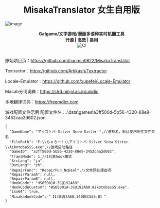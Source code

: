 <h1 align="center">
  MisakaTranslator 女生自用版
  <br>
</h1>

![image](https://github.com/liscs/MisakaTranslator/assets/70057922/0bf60266-63e6-4247-9cbb-ebe2b2008749)

<p align="center">
  <b>Galgame/文字游戏/漫画多语种实时机翻工具</b>
  <br>
  <b>开源 | 高效 | 易用</b>
  <br>
  <img src="https://github.com/liscs/MisakaTranslator/workflows/CI/badge.svg" alt="CI">
  <br>
  <br>
</p>

原始项目页：https://github.com/hanmin0822/MisakaTranslator

Textractor：https://github.com/Artikash/Textractor

Locale-Emulator：https://github.com/xupefei/Locale-Emulator

Macab分词词典：https://clrd.ninjal.ac.jp/unidic

本地翻译词典：https://freemdict.com


游戏配置文件示例
配置文件名：.\data\games\a3ff500d-5b56-4320-88e9-3452caa2d602.json
```json5
{
  "GameName": "アイコトバ-Silver Snow Sister-",//游戏名，默认使用所在文件夹名
  "FilePath": "F:\\ちゃろー！\\アイコトバ-Silver Snow Sister-\\AikotobaSSS.exe",//游戏启动路径
  "GameID": "a3ff500d-5b56-4320-88e9-3452caa2d602",
  "TransMode": 1,//1代表hook模式
  "SrcLang": "ja",
  "DstLang": "zh",
  "RepairFunc": "RepairFun_NoDeal",//文本预处理选项
  "RepairParamA": null,
  "RepairParamB": null,
  "HookCode": "HS65001#-3C@192A60",
  "HookCodeCustom": "HS65001#-3C@192A60:AikotobaSSS.exe",
  "Isx64": true,
  "MisakaHookCode": "【140192A60:1400CC555:0】"
}
```
